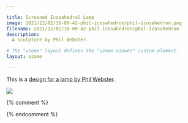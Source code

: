 ```yaml
---

title: Screened Icosahedral Lamp
image: 2021/12/02/16-09-42-phil-icosahedron/phil-icosahedron.png
filename: 2021/12/02/16-09-42-phil-icosahedron/phil-icosahedron
description:
  A sculpture by Phil Webster.

# The "vzome" layout defines the "vzome-viewer" custom element.
layout: vzome

---
```


This is a [design for a lamp by Phil Webster](https://philwebsterdesign.com/collections/sculptures/products/screened-icosahedral-lamp).

<vzome-viewer src="{{ site.github.url }}/{{ page.filename }}.vZome" style="width: 100%; height: 65vh;">
  <img src="{{ site.github.url }}/{{ page.filename }}.png"/>
</vzome-viewer>

{% comment %}


{% endcomment %}
